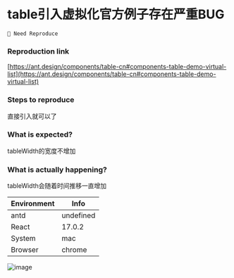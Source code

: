 # table引入虚拟化官方例子存在严重BUG

`🤔 Need Reproduce`

### Reproduction link

[https://ant.design/components/table-cn#components-table-demo-virtual-list](https://ant.design/components/table-cn#components-table-demo-virtual-list)

### Steps to reproduce

直接引入就可以了

### What is expected?

tableWidth的宽度不增加

### What is actually happening?

tableWidth会随着时间推移一直增加

| Environment | Info      |
| ----------- | --------- |
| antd        | undefined |
| React       | 17.0.2    |
| System      | mac       |
| Browser     | chrome    |

<!-- generated by ant-design-issue-helper. DO NOT REMOVE -->

![image](https://github.com/ant-design/ant-design/assets/23352222/1d9df06a-dc78-404c-b998-de5a6c887e73)

